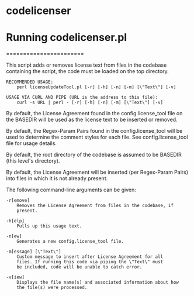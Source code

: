 codelicenser
============

Running codelicenser.pl
=======================
=======================

This script adds or removes license text from files in the codebase
containing the script, the code must be loaded on the top directory.

    RECOMMENDED USAGE:
    	perl licenseUpdateTool.pl [-r] [-h] [-n] [-m] [\"Text\"] [-v]

    USAGE VIA CURL AND PIPE (URL is the address to this file):
    	curl -s URL | perl - [-r] [-h] [-n] [-m] [\"Text\"] [-v]

By default, the License Agreement found in the config.license_tool
file on the BASEDIR will be used as the license text to be inserted
or removed.

By default, the Regex-Param Pairs found in the config.license_tool
will be used to determine the comment styles for each file. See
config.license_tool file for usage details.

By default, the root directory of the codebase is assumed to be
BASEDIR (this level's directory).

By default, the License Agreement will be inserted (per Regex-Param
Pairs) into files in which it is not already present.

The following command-line arguments can be given:

    -r[emove]
        Removes the License Agreement from files in the codebase, if
        present.

    -h[elp]
    	Pulls up this usage text.

    -n[ew]
    	Generates a new config.license_tool file.

    -m[essage] [\"Text\"]
    	Custom message to insert after License Agreement for all
    	files. If running this code via piping the \"Text\" must
    	be included, code will be unable to catch error.

    -v[iew]
    	Displays the file name(s) and associated information about how
    	the file(s) were processed.
